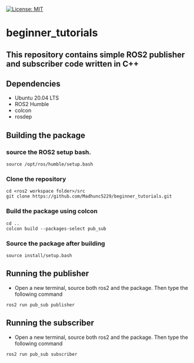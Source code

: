 [![License: MIT](https://img.shields.io/badge/License-MIT-blue.svg)](https://opensource.org/licenses/MIT)
# beginner_tutorials  
## This repository contains simple ROS2 publisher and subscriber code written in C++  
## Dependencies

- Ubuntu 20.04 LTS
- ROS2 Humble
- colcon
- rosdep

## Building the package

### source the ROS2 setup bash.
```
source /opt/ros/humble/setup.bash
```

### Clone the repository
```
cd <ros2 workspace folder>/src
git clone https://github.com/Madhunc5229/beginner_tutorials.git
```


### Build the package using colcon
```
cd ..
colcon build --packages-select pub_sub
```

### Source the package after building
```
source install/setup.bash
```

## Running the publisher
- Open a new terminal, source both ros2 and the package. Then type the following command
```
ros2 run pub_sub publisher
```
## Running the subscriber
- Open a new terminal, source both ros2 and the package. Then type the following command
```
ros2 run pub_sub subscriber
```

